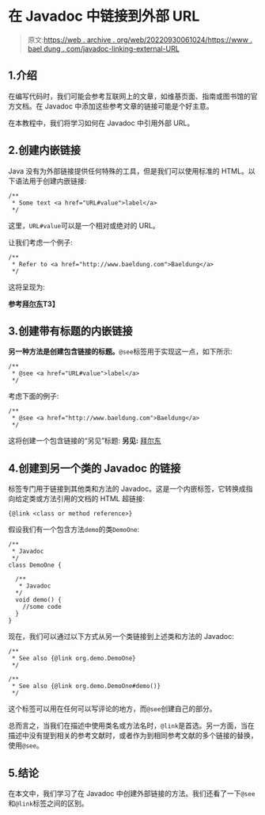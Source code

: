 # 在 Javadoc 中链接到外部 URL

> 原文:[https://web . archive . org/web/20220930061024/https://www . bael dung . com/javadoc-linking-external-URL](https://web.archive.org/web/20220930061024/https://www.baeldung.com/javadoc-linking-external-url)

## 1.介绍

在编写代码时，我们可能会参考互联网上的文章，如维基页面、指南或图书馆的官方文档。在 Javadoc 中添加这些参考文章的链接可能是个好主意。

在本教程中，我们将学习如何在 Javadoc 中引用外部 URL。

## 2.创建内嵌链接

Java 没有为外部链接提供任何特殊的工具，但是我们可以使用标准的 HTML。以下语法用于创建内嵌链接:

```
/**
 * Some text <a href="URL#value">label</a> 
 */
```

这里，`URL#value`可以是一个相对或绝对的 URL。

让我们考虑一个例子:

```
/** 
 * Refer to <a href="http://www.baeldung.com">Baeldung</a> 
 */
```

这将呈现为:

**参考[拜尔东](https://web.archive.org/web/20220930183519/https://www.baeldung.com/)T3】**

## 3.创建带有标题的内嵌链接

**另一种方法是创建包含链接的标题。**`@see`标签用于实现这一点，如下所示:

```
/**
 * @see <a href="URL#value">label</a>
 */
```

考虑下面的例子:

```
/**
 * @see <a href="http://www.baeldung.com">Baeldung</a> 
 */
```

这将创建一个包含链接的“另见”标题:
**另见:**
[拜尔东](https://web.archive.org/web/20220930183519/https://www.baeldung.com/)

## 4.创建到另一个类的 Javadoc 的链接

标签专门用于链接到其他类和方法的 Javadoc。这是一个内嵌标签，它转换成指向给定类或方法引用的文档的 HTML 超链接:

`{@link <class or method reference>}`

假设我们有一个包含方法`demo`的类`DemoOne`:

```
/** 
 * Javadoc
 */
class DemoOne {

  /**
   * Javadoc
  */
  void demo() {
    //some code
  }
}
```

现在，我们可以通过以下方式从另一个类链接到上述类和方法的 Javadoc:

```
/** 
 * See also {@link org.demo.DemoOne}
 */
```

```
/**
 * See also {@link org.demo.DemoOne#demo()}
 */
```

这个标签可以用在任何可以写评论的地方，而`@see`创建自己的部分。

总而言之，当我们在描述中使用类名或方法名时，`@link`是首选。另一方面，当在描述中没有提到相关的参考文献时，或者作为到相同参考文献的多个链接的替换，使用`@see`。

## 5.结论

在本文中，我们学习了在 Javadoc 中创建外部链接的方法。我们还看了一下`@see`和`@link`标签之间的区别。